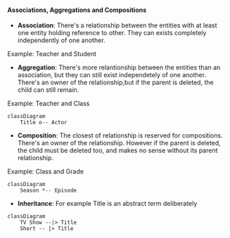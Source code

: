 #### Associations, Aggregations and Compositions

- **Association**: There's a relationship between the entities
with at least one entity holding reference to other. They can
exists completely independently of one another.

Example: Teacher and Student

- **Aggregation**: There's more relantionship between the entities
than an association, but they can still exist independetely
of one another. There's an owner of the relationship,but if
the parent is deleted, the child can still remain.

Example: Teacher and Class

```mermaid
classDiagram
    Title o-- Actor
```

- **Composition**: The closest of relationship is reserved
for compositions. There's an owner of the relationship.
However if the parent is deleted, the child must be deleted
too, and makes no sense without its parent relationship.

Example: Class and Grade
```mermaid
classDiagram
    Season *-- Episode

```

- **Inheritance**: 
For example Title is an abstract term deliberately

```mermaid
classDiagram
    TV Show --|> Title
    Short -- |> Title
```